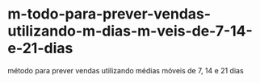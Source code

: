 # m-todo-para-prever-vendas-utilizando-m-dias-m-veis-de-7-14-e-21-dias
método para prever vendas utilizando médias móveis de 7, 14 e 21 dias

